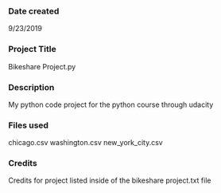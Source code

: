 ### Date created
9/23/2019

### Project Title
Bikeshare Project.py

### Description
My python code project for the python course through udacity

### Files used
chicago.csv
washington.csv
new_york_city.csv

### Credits
Credits for project listed inside of the bikeshare project.txt file

